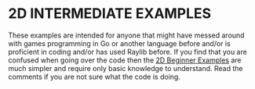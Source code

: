 
# 2D INTERMEDIATE EXAMPLES
These examples are intended for anyone that might have messed around with games programming in Go or another language before and/or is proficient in coding and/or has used Raylib before. If you find that you are confused when going over the code then the [2D Beginner Examples](https://github.com/unklnik/raylib-go-more-examples/tree/main/2D_Beginner) are much simpler and require only basic knowledge to understand. Read the comments if you are not sure what the code is doing.